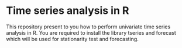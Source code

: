 # Time series analysis in R
This repository present to you how to perform univariate time series analysis in R. 
You are required to install the library tseries and forecast which will be used for stationarity test and forecasting.

